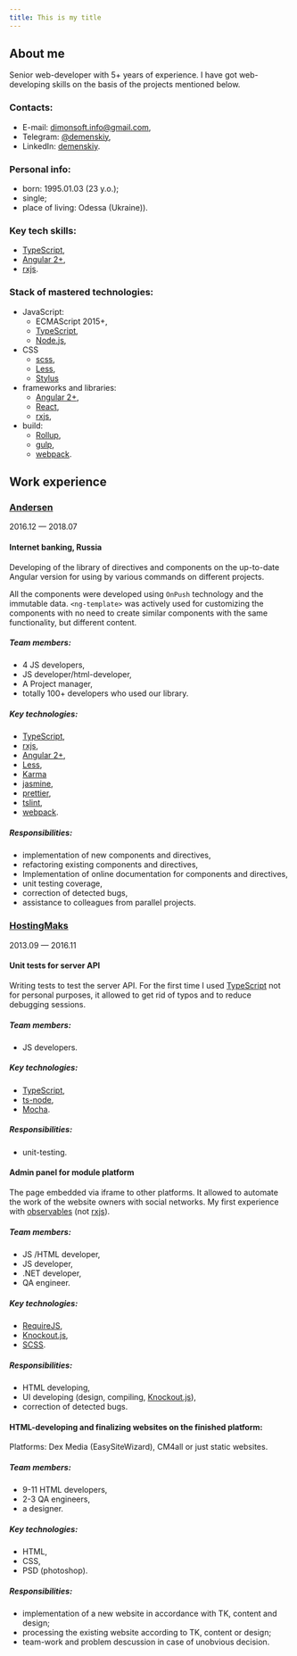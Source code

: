 ```yaml
---
title: This is my title
---
```


## About me

Senior web-developer with 5+ years of experience. I have got web-developing
skills on the basis of the projects mentioned below.

### Contacts:

-   E-mail: [dimonsoft.info@gmail.com],
-   Telegram: [@demenskiy],
-   LinkedIn: [demenskiy](https://www.linkedin.com/in/demenskiy/).

[dimonsoft.info@gmail.com]: mailto:dimonsoft.info@gmail.com
[@demenskiy]: https://t.me/demenskiy

### Personal info:

-   born: 1995.01.03 (23 y.o.);
-   single;
-   place of living: Odessa (Ukraine)).

### Key tech skills:

-   [TypeScript],
-   [Angular 2+],
-   [rxjs].

### Stack of mastered technologies:

-   JavaScript:
    -   ECMAScript 2015+,
    -   [TypeScript],
    -   [Node.js],
-   CSS
    -   [scss],
    -   [Less],
    -   [Stylus]
-   frameworks and libraries:
    -   [Angular 2+],
    -   [React],
    -   [rxjs],
-   build:
    -   [Rollup],
    -   [gulp],
    -   [webpack].

## Work experience

### [Andersen](https://www.andersenlab.com/)

2016.12 — 2018.07

#### Internet banking, Russia

Developing of the library of directives and components on the up-to-date Angular
version for using by various commands on different projects.

All the components were developed using `OnPush` technology and the immutable
data. `<ng-template>` was actively used for customizing the components with no
need to create similar components with the same functionality, but different
content.

##### Team members:

-   4 JS developers,
-   JS developer/html-developer,
-   A Project manager,
-   totally 100+ developers who used our library.

##### Key technologies:

-   [TypeScript],
-   [rxjs],
-   [Angular 2+],
-   [Less],
-   [Karma]
-   [jasmine],
-   [prettier],
-   [tslint],
-   [webpack].

##### Responsibilities:

-   implementation of new components and directives,
-   refactoring existing components and directives,
-   Implementation of online documentation for components and directives,
-   unit testing coverage,
-   correction of detected bugs,
-   assistance to colleagues from parallel projects.

### [HostingMaks](http://hostingmaks.com/)

2013.09 — 2016.11

#### Unit tests for server API

Writing tests to test the server API. For the first time I used [TypeScript] not
for personal purposes, it allowed to get rid of typos and to reduce debugging
sessions.

##### Team members:

-   JS developers.

##### Key technologies:

-   [TypeScript],
-   [ts-node],
-   [Mocha].

##### Responsibilities:

-   unit-testing.

#### Admin panel for module platform

The page embedded via iframe to other platforms. It allowed to automate the work
of the website owners with social networks. My first experience with
[observables][knockout-observables] (not [rxjs]).

##### Team members:

-   JS /HTML developer,
-   JS developer,
-   .NET developer,
-   QA engineer.

##### Key technologies:

-   [RequireJS],
-   [Knockout.js],
-   [SCSS].

##### Responsibilities:

-   HTML developing,
-   UI developing (design, compiling, [Knockout.js]),
-   correction of detected bugs.

#### HTML-developing and finalizing websites on the finished platform:

Platforms: Dex Media (EasySiteWizard), CM4all or just static websites.

##### Team members:

-   9-11 HTML developers,
-   2-3 QA engineers,
-   a designer.

##### Key technologies:

-   HTML,
-   CSS,
-   PSD (photoshop).

##### Responsibilities:

-   implementation of a new website in accordance with TK, content and design;
-   processing the existing website according to TK, content or design;
-   team-work and problem descussion in case of unobvious decision.

[typescript]: http://www.typescriptlang.org/
[angular 2+]: https://angular.io/
[rxjs]: https://github.com/ReactiveX/rxjs/
[less]: http://lesscss.org/
[webpack]: https://webpack.js.org/
[karma]: https://karma-runner.github.io/
[jasmine]: https://jasmine.github.io/
[prettier]: https://prettier.io/
[tslint]: https://github.com/palantir/tslint
[ts-node]: https://github.com/TypeStrong/ts-node
[mocha]: https://mochajs.org/
[knockout-observables]: http://knockoutjs.com/documentation/observables.html
[requirejs]: https://requirejs.org/
[knockout.js]: http://knockoutjs.com/
[scss]: https://sass-lang.com/
[react]: https://reactjs.org/
[node.js]: https://nodejs.org/
[gulp]: https://gulpjs.com/
[stylus]: http://stylus-lang.com/
[rollup]: https://rollupjs.org/
